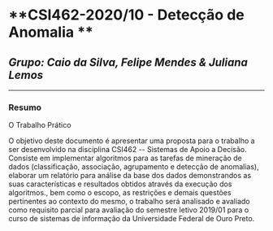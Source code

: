 # **CSI462-2020/10 - Detecção de Anomalia **
## *Grupo: Caio da Silva, Felipe Mendes & Juliana Lemos*

--------------

<!-- Descrever sobre o trabalho. -->

### Resumo
O Trabalho Prático 

O objetivo deste documento é apresentar uma proposta para o trabalho a ser desenvolvido na disciplina CSI462 -- Sistemas de Apoio a Decisão. Consiste em implementar algoritmos para as tarefas de mineração de dados (classificação, associação, agrupamento e detecção de anomalias), elaborar um relatório para análise da base dos
dados demonstrandos as suas características e resultados obtidos através da execução dos algoritmos., bem como o escopo, as restrições e demais questões pertinentes ao contexto do mesmo, o trabalho será analisado e avaliado como requisito  parcial para avaliação do semestre letivo 2019/01 para o curso de sistemas de informação da Universidade Federal de Ouro Preto.
